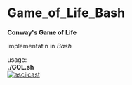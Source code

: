 # Game_of_Life_Bash

**Conway's Game of Life**

implementatin in *Bash*

usage:  
**./GOL.sh**  
[![asciicast](https://asciinema.org/a/0sf791n5wbdwp9378v2w57uci.png)](https://asciinema.org/a/0sf791n5wbdwp9378v2w57uci)
